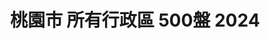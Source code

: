 ---
title: "桃園市 所有行政區 500盤 2024"
keywords:
  - 美食競賽
  - 台灣美食
  - 美食精選
datePublished: "2025-06-30"
dateModified: "2025-07-01"
city: "桃園市"
district: "所有行政區"
award: "500盤"
year: "2024"
page: 1
count: 1

restaurants:
  - name: "光明農場(馬告磚窯雞)"
    address: "桃園市復興區復興鄉神木路192-8號"
    phone: "0913566218"
    geo: "24.69323528154225, 121.41636709998976"
    google_map: "https://maps.app.goo.gl/1cen18b5cTtKZgeHA"
    footinder: "https://footinder.com.tw/%E6%A1%83%E5%9C%92%E5%B8%82%E5%BE%A9%E8%88%88%E5%8D%80/13824/"
    official: "https://www.facebook.com/a033912555/"
    award:
    - name: "500盤"
      year: "2024"
---